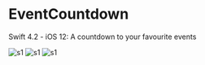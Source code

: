 # EventCountdown
Swift 4.2 - iOS 12: A countdown to your favourite events

<img src="/Screenshots/Simulator Screen Shot - iPhone Xʀ - 2019-12-06 at 19.58.08.png" alt="s1"/>
<img src="/Screenshots/Simulator Screen Shot - iPhone Xʀ - 2019-12-06 at 19.59.49.png" alt="s1"/>
<img src="/Screenshots/Simulator Screen Shot - iPhone Xʀ - 2019-12-06 at 19.59.59.png" alt="s1"/>



